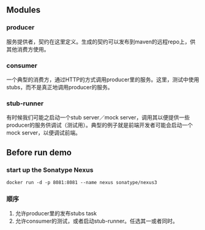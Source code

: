 ## Modules
### producer
服务提供者，契约在这里定义。生成的契约可以发布到maven的远程repo上，供其他消费方使用。
### consumer
一个典型的消费方，通过HTTP的方式调用producer里的服务。这里，测试中使用stubs，而不是真正地调用producer的服务。
### stub-runner
有时候我们可能之启动一个stub server／mock server，调用其以便提供一些producer的服务供调试（测试用）。典型的例子就是前端开发者可能会启动一个mock server，以便调试前端。

## Before run demo
### start up the Sonatype Nexus
```
docker run -d -p 8081:8081 --name nexus sonatype/nexus3
```

### 顺序
1. 允许producer里的发布stubs task
1. 允许consumer的测试，或者启动stub-runner。任选其一或者同时。
